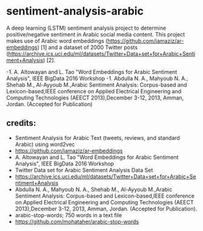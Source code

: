 # sentiment-analysis-arabic

A deep learning (LSTM) sentiment analysis project to determine positive/negative sentiment in Arabic social media content. This project makes use of Arabic word embeddings (https://github.com/iamaziz/ar-embeddings) [1] and a dataset of 2000 Twitter posts (https://archive.ics.uci.edu/ml/datasets/Twitter+Data+set+for+Arabic+Sentiment+Analysis) [2].

 -1. A. Altowayan and L. Tao "Word Embeddings for Arabic Sentiment Analysis", IEEE BigData 2016 Workshop
 -1. Abdulla N. A., Mahyoub N. A., Shehab M., Al-Ayyoub M.,Arabic Sentiment Analysis: Corpus-based and Lexicon-based,IEEE conference on Applied Electrical Engineering and Computing Technologies (AEECT 2013),December 3-12, 2013, Amman, Jordan. (Accepted for Publication)


## credits:

 - Sentiment Analysis for Arabic Text (tweets, reviews, and standard Arabic) using word2vec
  - https://github.com/iamaziz/ar-embeddings
  - A. Altowayan and L. Tao "Word Embeddings for Arabic Sentiment Analysis", IEEE BigData 2016 Workshop
 - Twitter Data set for Arabic Sentiment Analysis Data Set
  - https://archive.ics.uci.edu/ml/datasets/Twitter+Data+set+for+Arabic+Sentiment+Analysis
  - Abdulla N. A., Mahyoub N. A., Shehab M., Al-Ayyoub M.,Arabic Sentiment Analysis: Corpus-based and Lexicon-based,IEEE conference on Applied Electrical Engineering and Computing Technologies (AEECT 2013),December 3-12, 2013, Amman, Jordan. (Accepted for Publication).
 - arabic-stop-words; 750 words in a text file
  - https://github.com/mohataher/arabic-stop-words
